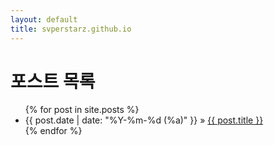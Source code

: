 ```yaml
---
layout: default
title: svperstarz.github.io
---
```


<div id="home">
  <h1>포스트 목록</h1>
  <ul class="posts">
    {% for post in site.posts %}
      <li><span>{{ post.date | date: "%Y-%m-%d (%a)" }}</span> &raquo; <a href="{{ post.url }}">{{ post.title }}</a></li>
    {% endfor %}
  </ul>
</div>
